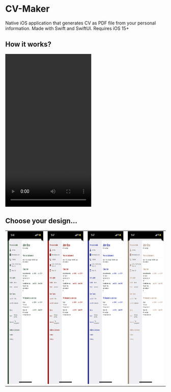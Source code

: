 # CV-Maker
Native iOS application that generates CV as PDF file from your personal information. Made with Swift and SwiftUI. Requires iOS 15+

## How it works?

<video width="270" height="480" controls>
  <source src="screenshots/v1.gif" type="video/mp4">
    Your browser does not support the video tag.
</video>


## Choose your design...

<table>
  <tr>
    <td><img src="screenshots/d1.PNG" width=270 height=480></td>
    <td><img src="screenshots/d2.PNG" width=270 height=480></td>
    <td><img src="screenshots/d3.PNG" width=270 height=480></td>
    <td><img src="screenshots/d4.PNG" width=270 height=480></td>
  </tr>
 </table>
